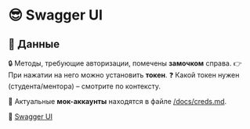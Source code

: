 # 😎 Swagger UI

## 📌 Данные
🔒 Методы, требующие авторизации, помечены **замочком** справа.
👉 При нажатии на него можно установить **токен**.
❓ Какой токен нужен (студента/ментора) – смотрите по контексту.

📄 Актуальные **мок-аккаунты** находятся в файле [/docs/creds.md](docs/creds.md).

📌 [Swagger UI](https://prod-team-6-a36eo8k0.final.prodcontest.ru/docs/)